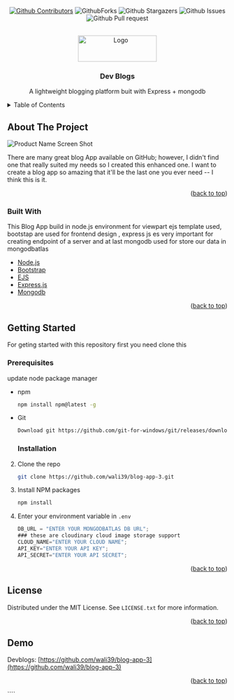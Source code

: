 <div id="top"></div>
<!--
*** Thanks for checking out the Best-README-Template. If you have a suggestion
*** that would make this better, please fork the repo and create a pull request
*** or simply open an issue with the tag "enhancement".
*** Don't forget to give the project a star!
*** Thanks again! Now go create something AMAZING! :D
-->

<!-- PROJECT SHIELDS -->
<!--
*** I'm using markdown "reference style" links for readability.
*** Reference links are enclosed in brackets [ ] instead of parentheses ( ).
*** See the bottom of this document for the declaration of the reference variables
*** for contributors-url, forks-url, etc. This is an optional, concise syntax you may use.
*** https://www.markdownguide.org/basic-syntax/#reference-style-links
-->
<div align="center">
            
            
[![Github Contributors](https://img.shields.io/github/contributors/wali39/devblogs)](https://github.com/wali39/devblogs/contributors)
![GithubForks](https://img.shields.io/github/forks/wali39/devblogs)
![Github Stargazers](https://img.shields.io/github/stars/wali39/devblogs)
![Github Issues](https://img.shields.io/github/issues/wali39/devblogs)
![Github Pull request](https://img.shields.io/github/issues-pr/wali39/devblogs)

</div>
<!-- PROJECT LOGO -->
<br />
<div align="center">
  <a href="https://github.com/othneildrew/Best-README-Template">
    <img src="https://res.cloudinary.com/plutonic39/image/upload/v1634110282/github-readmen/logox_c4y84d.png" alt="Logo" width="180" height="60" border-radius="5%">
  </a>

  <h3 align="center">Dev Blogs</h3>

  <p align="center">
    A lightweight blogging platform buit with Express + mongodb
    
</div>

<!-- TABLE OF CONTENTS -->
<details>
  <summary>Table of Contents</summary>
  <ol>
    <li>
      <a href="#about-the-project">About The Project</a>
      <ul>
        <li><a href="#built-with">Built With</a></li>
      </ul>
    </li>
    <li>
      <a href="#getting-started">Getting Started</a>
      <ul>
        <li><a href="#prerequisites">Prerequisites</a></li>
        <li><a href="#installation">Installation</a></li>
      </ul>
    </li>

  </ol>
</details>

<!-- ABOUT THE PROJECT -->

## About The Project

![Product Name Screen Shot](https://res.cloudinary.com/dl1sztvng/image/upload/v1723972196/eqh6yzhkybmdxwj9hjvf.png)

There are many great blog App available on GitHub; however, I didn't find one that really suited my needs so I created this enhanced one. I want to create a blog app so amazing that it'll be the last one you ever need -- I think this is it.

<p align="right">(<a href="#top">back to top</a>)</p>

### Built With

This Blog App build in node.js environment for viewpart ejs template used, bootstap are used for frontend design , express js es very important for creating endpoint of a server and at last mongodb used for store our data in mongodbatlas

- [Node.js](https://nodejs.org/)
- [Bootstrap](https://getbootstrap.com)
- [EJS](https://ejs.co/)
- [Express.js](https://expressjs.com/)
- [Mongodb](https://www.mongodb.com/)

<p align="right">(<a href="#top">back to top</a>)</p>

<!-- GETTING STARTED -->

## Getting Started

For geting started with this repository first you need clone this

### Prerequisites

update node package manager

- npm
  ```sh
  npm install npm@latest -g
  ```
- Git

  ```sh
  Download git https://github.com/git-for-windows/git/releases/download/v2.33.0.windows.2/Git-2.33.0.2-64-bit.exe
  ```

  ### Installation

2. Clone the repo

   ```sh
   git clone https://github.com/wali39/blog-app-3.git
   ```

3. Install NPM packages
   ```sh
   npm install
   ```
4. Enter your environment variable in `.env`
   ```js
   DB_URL = "ENTER YOUR MONGODBATLAS DB URL";
   ### these are cloudinary cloud image storage support
   CLOUD_NAME="ENTER YOUR CLOUD NAME";
   API_KEY="ENTER YOUR API KEY";
   API_SECRET="ENTER YOUR API SECRET";
   ```

<p align="right">(<a href="#top">back to top</a>)</p>

<!-- LICENSE -->

## License

Distributed under the MIT License. See `LICENSE.txt` for more information.

<p align="right">(<a href="#top">back to top</a>)</p>

<!-- CONTACT -->

## Demo

Devblogs: [https://github.com/wali39/blog-app-3](https://github.com/wali39/blog-app-3)

<p align="right">(<a href="#top">back to top</a>)</p>
````
